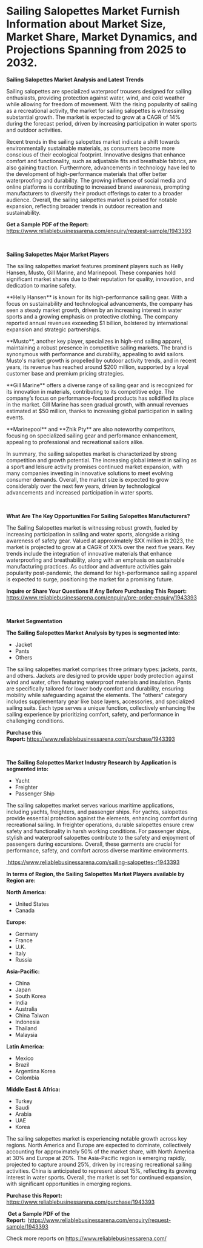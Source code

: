 <p><h1>Sailing Salopettes Market Furnish Information about Market Size, Market Share, Market Dynamics, and Projections Spanning from 2025 to 2032.</h1></p><p><strong>Sailing Salopettes Market Analysis and Latest Trends</strong></p>
<p><p>Sailing salopettes are specialized waterproof trousers designed for sailing enthusiasts, providing protection against water, wind, and cold weather while allowing for freedom of movement. With the rising popularity of sailing as a recreational activity, the market for sailing salopettes is witnessing substantial growth. The market is expected to grow at a CAGR of 14% during the forecast period, driven by increasing participation in water sports and outdoor activities.</p><p>Recent trends in the sailing salopettes market indicate a shift towards environmentally sustainable materials, as consumers become more conscious of their ecological footprint. Innovative designs that enhance comfort and functionality, such as adjustable fits and breathable fabrics, are also gaining traction. Furthermore, advancements in technology have led to the development of high-performance materials that offer better waterproofing and durability. The growing influence of social media and online platforms is contributing to increased brand awareness, prompting manufacturers to diversify their product offerings to cater to a broader audience. Overall, the sailing salopettes market is poised for notable expansion, reflecting broader trends in outdoor recreation and sustainability.</p></p>
<p><strong>Get a Sample PDF of the Report:&nbsp;</strong> <a href="https://www.reliablebusinessarena.com/enquiry/request-sample/1943393?utm_campaign=1891&utm_medium=2&utm_source=Github&utm_content=ia&utm_term=08022025&utm_id=sailing-salopettes">https://www.reliablebusinessarena.com/enquiry/request-sample/1943393</a></p>
<p>&nbsp;</p>
<p><strong>Sailing Salopettes Major Market Players</strong></p>
<p><p>The sailing salopettes market features prominent players such as Helly Hansen, Musto, Gill Marine, and Marinepool. These companies hold significant market shares due to their reputation for quality, innovation, and dedication to marine safety. </p><p>**Helly Hansen** is known for its high-performance sailing gear. With a focus on sustainability and technological advancements, the company has seen a steady market growth, driven by an increasing interest in water sports and a growing emphasis on protective clothing. The company reported annual revenues exceeding $1 billion, bolstered by international expansion and strategic partnerships.</p><p>**Musto**, another key player, specializes in high-end sailing apparel, maintaining a robust presence in competitive sailing markets. The brand is synonymous with performance and durability, appealing to avid sailors. Musto's market growth is propelled by outdoor activity trends, and in recent years, its revenue has reached around $200 million, supported by a loyal customer base and premium pricing strategies.</p><p>**Gill Marine** offers a diverse range of sailing gear and is recognized for its innovation in materials, contributing to its competitive edge. The company’s focus on performance-focused products has solidified its place in the market. Gill Marine has seen gradual growth, with annual revenues estimated at $50 million, thanks to increasing global participation in sailing events.</p><p>**Marinepool** and **Zhik Pty** are also noteworthy competitors, focusing on specialized sailing gear and performance enhancement, appealing to professional and recreational sailors alike. </p><p>In summary, the sailing salopettes market is characterized by strong competition and growth potential. The increasing global interest in sailing as a sport and leisure activity promises continued market expansion, with many companies investing in innovative solutions to meet evolving consumer demands. Overall, the market size is expected to grow considerably over the next few years, driven by technological advancements and increased participation in water sports.</p></p>
<p>&nbsp;</p>
<p><strong>What Are The Key Opportunities For Sailing Salopettes Manufacturers?</strong></p>
<p><p>The Sailing Salopettes market is witnessing robust growth, fueled by increasing participation in sailing and water sports, alongside a rising awareness of safety gear. Valued at approximately $XX million in 2023, the market is projected to grow at a CAGR of XX% over the next five years. Key trends include the integration of innovative materials that enhance waterproofing and breathability, along with an emphasis on sustainable manufacturing practices. As outdoor and adventure activities gain popularity post-pandemic, the demand for high-performance sailing apparel is expected to surge, positioning the market for a promising future.</p></p>
<p><strong>Inquire or Share Your Questions If Any Before Purchasing This Report:</strong> <a href="https://www.reliablebusinessarena.com/enquiry/pre-order-enquiry/1943393?utm_campaign=1891&utm_medium=2&utm_source=Github&utm_content=ia&utm_term=08022025&utm_id=sailing-salopettes">https://www.reliablebusinessarena.com/enquiry/pre-order-enquiry/1943393</a></p>
<p>&nbsp;</p>
<p><strong>Market Segmentation</strong></p>
<p><strong>The Sailing Salopettes Market Analysis by types is segmented into:</strong></p>
<p><ul><li>Jacket</li><li>Pants</li><li>Others</li></ul></p>
<p><p>The sailing salopettes market comprises three primary types: jackets, pants, and others. Jackets are designed to provide upper body protection against wind and water, often featuring waterproof materials and insulation. Pants are specifically tailored for lower body comfort and durability, ensuring mobility while safeguarding against the elements. The "others" category includes supplementary gear like base layers, accessories, and specialized sailing suits. Each type serves a unique function, collectively enhancing the sailing experience by prioritizing comfort, safety, and performance in challenging conditions.</p></p>
<p><strong>Purchase this Report:&nbsp;</strong><a href="https://www.reliablebusinessarena.com/purchase/1943393?utm_campaign=1891&utm_medium=2&utm_source=Github&utm_content=ia&utm_term=08022025&utm_id=sailing-salopettes">https://www.reliablebusinessarena.com/purchase/1943393</a></p>
<p>&nbsp;</p>
<p><strong>The Sailing Salopettes Market Industry Research by Application is segmented into:</strong></p>
<p><ul><li>Yacht</li><li>Freighter</li><li>Passenger Ship</li></ul></p>
<p><p>The sailing salopettes market serves various maritime applications, including yachts, freighters, and passenger ships. For yachts, salopettes provide essential protection against the elements, enhancing comfort during recreational sailing. In freighter operations, durable salopettes ensure crew safety and functionality in harsh working conditions. For passenger ships, stylish and waterproof salopettes contribute to the safety and enjoyment of passengers during excursions. Overall, these garments are crucial for performance, safety, and comfort across diverse maritime environments.</p></p>
<p><a href="https://www.reliablebusinessarena.com/sailing-salopettes-r1943393?utm_campaign=1891&utm_medium=2&utm_source=Github&utm_content=ia&utm_term=08022025&utm_id=sailing-salopettes">&nbsp;https://www.reliablebusinessarena.com/sailing-salopettes-r1943393</a></p>
<p><strong>In terms of Region, the Sailing Salopettes Market Players available by Region are:</strong></p>
<p>
    <p> <strong> North America: </strong>
        <ul>
            <li>United States</li>
            <li>Canada</li>
        </ul>
        </p> 
    <p> <strong> Europe: </strong>
        <ul>
            <li>Germany</li>
            <li>France</li>
            <li>U.K.</li>
            <li>Italy</li>
            <li>Russia</li>
        </ul>
        </p> 
    <p> <strong> Asia-Pacific: </strong>
        <ul>
            <li>China</li>
            <li>Japan</li>
            <li>South Korea</li>
            <li>India</li>
            <li>Australia</li>
            <li>China Taiwan</li>
            <li>Indonesia</li>
            <li>Thailand</li>
            <li>Malaysia</li>
        </ul>
        </p> 
    <p> <strong> Latin America: </strong>
        <ul>
            <li>Mexico</li>
            <li>Brazil</li>
            <li>Argentina Korea</li>
            <li>Colombia</li>
        </ul>
        </p> 
    <p> <strong> Middle East & Africa: </strong>
        <ul>
            <li>Turkey</li>
            <li>Saudi</li>
            <li>Arabia</li>
            <li>UAE</li>
            <li>Korea</li>
        </ul>
    </p>
    </p>
<p><p>The sailing salopettes market is experiencing notable growth across key regions. North America and Europe are expected to dominate, collectively accounting for approximately 50% of the market share, with North America at 30% and Europe at 20%. The Asia-Pacific region is emerging rapidly, projected to capture around 25%, driven by increasing recreational sailing activities. China is anticipated to represent about 15%, reflecting its growing interest in water sports. Overall, the market is set for continued expansion, with significant opportunities in emerging regions.</p></p>
<p><strong>Purchase this Report: </strong><a href="https://www.reliablebusinessarena.com/purchase/1943393?utm_campaign=1891&utm_medium=2&utm_source=Github&utm_content=ia&utm_term=08022025&utm_id=sailing-salopettes">https://www.reliablebusinessarena.com/purchase/1943393</a></p>
<p>&nbsp;<strong>Get a Sample PDF of the Report:&nbsp;&nbsp;</strong><a href="https://www.reliablebusinessarena.com/enquiry/request-sample/1943393?utm_campaign=1891&utm_medium=2&utm_source=Github&utm_content=ia&utm_term=08022025&utm_id=sailing-salopettes">https://www.reliablebusinessarena.com/enquiry/request-sample/1943393</a></p>
<p><strong></strong></p>
<p>Check more reports on <a href="https://www.reliablebusinessarena.com/?utm_campaign=1891&utm_medium=2&utm_source=Github&utm_content=ia&utm_term=08022025&utm_id=sailing-salopettes">https://www.reliablebusinessarena.com/</a></p>
